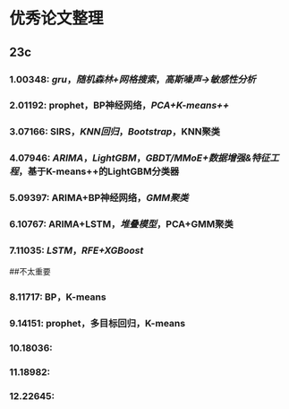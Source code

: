 # 优秀论文整理

## 23c

### 1.00348: *gru*，*随机森林+网格搜索*，*高斯噪声->敏感性分析*
### 2.01192: prophet，BP神经网络，*PCA+K-means++*
### 3.07166: SIRS，*KNN回归*，*Bootstrap*，KNN聚类
### 4.07946: *ARIMA*，*LightGBM*，*GBDT/MMoE+数据增强&特征工程*，基于K-means++的LightGBM分类器
### 5.09397: ARIMA+BP神经网络，*GMM聚类*
### 6.10767: ARIMA+LSTM，*堆叠模型*，PCA+GMM聚类
### 7.11035: *LSTM*，*RFE+XGBoost*

##不太重要
### 8.11717: BP，K-means
### 9.14151: prophet，多目标回归，K-means
### 10.18036: 
### 11.18982: 
### 12.22645: 

